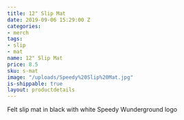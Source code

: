 ```yaml
---
title: 12" Slip Mat
date: 2019-09-06 15:29:00 Z
categories:
- merch
tags:
- slip
- mat
name: 12" Slip Mat
price: 8.5
sku: s-mat
image: "/uploads/Speedy%20Slip%20Mat.jpg"
is-shippable: true
layout: productdetails
---
```


Felt slip mat in black with white Speedy Wunderground logo